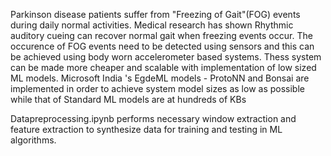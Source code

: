 Parkinson disease patients suffer from "Freezing of Gait"(FOG) events during daily normal activities. Medical research has shown Rhythmic auditory cueing can recover normal gait when freezing events occur. The occurence of FOG events need to be detected using sensors and this can be achieved using body worn accelerometer based systems. Thess system can be made more cheaper and scalable with implementation of low sized ML models. Microsoft India 's EgdeML models - ProtoNN and Bonsai are implemented in order to achieve system model sizes as low as possible while that of Standard ML models are at hundreds of KBs


Datapreprocessing.ipynb performs necessary window extraction and feature extraction to synthesize data for training and testing in ML algorithms.
